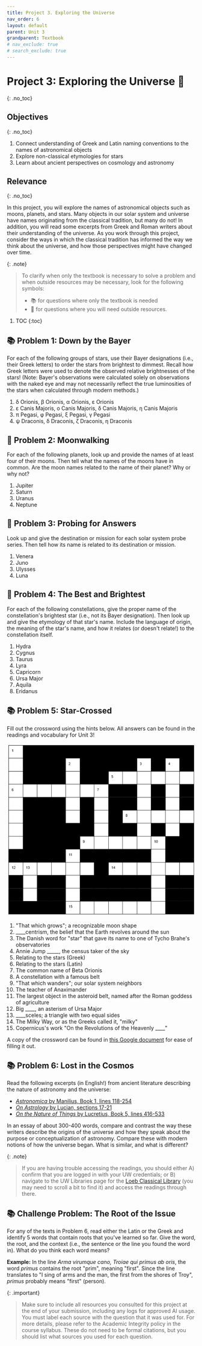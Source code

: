 ```yaml
---
title: Project 3. Exploring the Universe
nav_order: 6
layout: default
parent: Unit 3
grandparent: Textbook
# nav_exclude: true
# search_exclude: true
---
```


# Project 3: Exploring the Universe 🚀
{: .no_toc}

## Objectives
{: .no_toc}

1. Connect understanding of Greek and Latin naming conventions to the names of astronomical objects
2. Explore non-classical etymologies for stars
3. Learn about ancient perspectives on cosmology and astronomy

## Relevance
{: .no_toc}

In this project, you will explore the names of astronomical objects such as moons, planets, and stars. Many objects in our solar system and universe have names originating from the classical tradition, but many do not! In addition, you will read some excerpts from Greek and Roman writers about their understanding of the universe. As you work through this project, consider the ways in which the classical tradition has informed the way we think about the universe, and how those perspectives might have changed over time.

{: .note}
> To clarify when only the textbook is necessary to solve a problem and when outside resources may be necessary, look for the following symbols:  
> - 📚 for questions where only the textbook is needed  
> - 🔎 for questions where you will need outside resources.

1. TOC
{:toc}

## 📚 Problem 1: Down by the Bayer

For each of the following groups of stars, use their Bayer designations (i.e., their Greek letters) to order the stars from brightest to dimmest. Recall how Greek letters were used to denote the observed relative brightnesses of the stars! (Note: Bayer's observations were calculated solely on observations with the naked eye and may not necessarily reflect the true luminosities of the stars when calculated through modern methods.)

1. δ Orionis, β Orionis, α Orionis, ε Orionis
2. ε Canis Majoris, ο Canis Majoris, δ Canis Majoris, η Canis Majoris
3. π Pegasi, φ Pegasi, ξ Pegasi, γ Pegasi
4. ψ Draconis, δ Draconis, ζ Draconis, η Draconis

## 🔎 Problem 2: Moonwalking

For each of the following planets, look up and provide the names of at least four of their moons. Then tell what the names of the moons have in common. Are the moon names related to the name of their planet? Why or why not?

1. Jupiter
2. Saturn
3. Uranus
4. Neptune

## 🔎 Problem 3: Probing for Answers

Look up and give the destination or mission for each solar system probe series. Then tell how its name is related to its destination or mission.

1. Venera
2. Juno
3. Ulysses
4. Luna

## 🔎 Problem 4: The Best and Brightest

For each of the following constellations, give the proper name of the constellation's brightest star (i.e., not its Bayer designation). Then look up and give the etymology of that star's name. Include the language of origin, the meaning of the star's name, and how it relates (or doesn't relate!) to the constellation itself.

1. Hydra
2. Cygnus
3. Taurus
4. Lyra
5. Capricorn
6. Ursa Major
7. Aquila
8. Eridanus

## 📚 Problem 5: Star-Crossed

Fill out the crossword using the hints below. All answers can be found in the readings and vocabulary for Unit 3!

![crossword puzzle for Problem 5](../../../../assets/images/crossword.png)

1. "That which grows"; a recognizable moon shape
2. ____centrism, the belief that the Earth revolves around the sun
3. The Danish word for "star" that gave its name to one of Tycho Brahe's observatories
4. Annie Jump _____, the census taker of the sky
5. Relating to the stars (Greek)
6. Relating to the stars (Latin)
7. The common name of Beta Orionis
8. A constellation with a famous belt
9. "That which wanders"; our solar system neighbors
10. The teacher of Anaximander
11. The largest object in the asteroid belt, named after the Roman goddess of agriculture
12. Big ____, an asterism of Ursa Major
13. ____sceles; a triangle with two equal sides
14. The Milky Way, or as the Greeks called it, "milky"
15. Copernicus's work "On the Revolutions of the Heavenly ____"

A copy of the crossword can be found in [this Google document](https://docs.google.com/document/d/1zwGDYwDPE4-p_XNYrifOBeo-TTvYb8wtr9pIJ9bBklQ/edit?usp=sharing) for ease of filling it out.

## 📚 Problem 6: Lost in the Cosmos

Read the following excerpts (in English!) from ancient literature describing the nature of astronomy and the universe:

- [*Astronomica* by Manilius, Book 1, lines 118-254](https://www-loebclassics-com.offcampus.lib.washington.edu/view/manilius-astronomica/1977/pb_LCL469.15.xml?result=1&rskey=gQXCeC)
- [*On Astrology* by Lucian, sections 17-21](https://www-loebclassics-com.offcampus.lib.washington.edu/view/lucian-astrology/1936/pb_LCL302.361.xml)
- [*On the Nature of Things* by Lucretius, Book 5, lines 416-533](https://www-loebclassics-com.offcampus.lib.washington.edu/view/lucretius-de_rerum_natura/1924/pb_LCL181.411.xml)

In an essay of about 300-400 words, compare and contrast the way these writers describe the origins of the universe and how they speak about the purpose or conceptualization of astronomy. Compare these with modern notions of how the universe began. What is similar, and what is different?

{: .note}
> If you are having trouble accessing the readings, you should either A) confirm that you are logged in with your UW credentials; or B) navigate to the UW Libraries page for the [Loeb Classical Library](https://guides.lib.uw.edu/az.php?a=l) (you may need to scroll a bit to find it) and access the readings through there.

## 📚 Challenge Problem: The Root of the Issue

For any of the texts in Problem 6, read either the Latin or the Greek and identify 5 words that contain roots that you've learned so far. Give the word, the root, and the context (i.e., the sentence or the line you found the word in). What do you think each word means?

**Example:** In the line *Arma virumque cano, Troiae qui primus ab oris*, the word *primus* contains the root "prim", meaning "first". Since the line translates to "I sing of arms and the man, the first from the shores of Troy", *primus* probably means "first" (person).

{: .important}
> Make sure to include all resources you consulted for this project at the end of your submission, including any logs for approved AI usage. You must label each source with the question that it was used for. For more details, please refer to the Academic Integrity policy in the course syllabus. These do not need to be formal citations, but you should list what sources you used for each question.